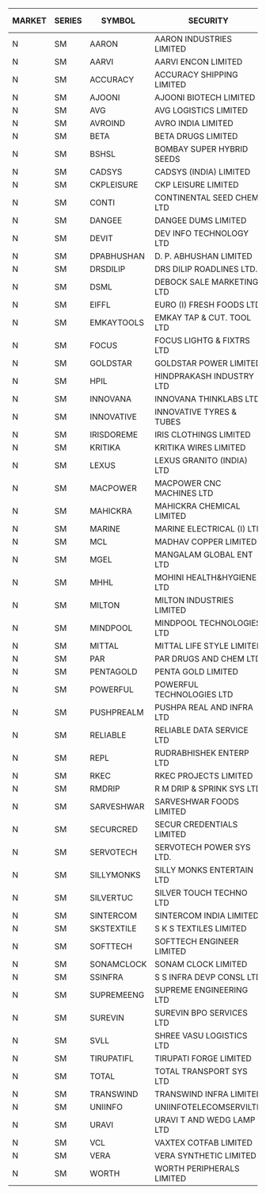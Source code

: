 


| MARKET | SERIES | SYMBOL | SECURITY | PREV CL PR | OPEN PRICE | HIGH PRICE | LOW PRICE | CLOSE PRICE | NET TRDVAL | NET TRDQTY | CORP IND | HI 52 WK | LO 52 WK |
| ----- | ----- | ----- | ----- | ----- | ----- | ----- | ----- | ----- | ----- | ----- | ----- | ----- | ----- |
| N | SM | AARON | AARON INDUSTRIES LIMITED | 49.40 | 49.10 | 49.10 | 49.10 | 49.10 | 162030.00 | 3300 |  | 53.50 | 39.00 |
| N | SM | AARVI | AARVI ENCON LIMITED | 23.15 | 22.55 | 22.55 | 22.50 | 22.50 | 135100.00 | 6000 |  | 50.05 | 20.95 |
| N | SM | ACCURACY | ACCURACY SHIPPING LIMITED | 21.50 | 20.45 | 21.45 | 20.45 | 21.45 | 2084240.00 | 97600 |  | 87.00 | 20.45 |
| N | SM | AJOONI | AJOONI BIOTECH LIMITED | 10.90 | 11.00 | 11.00 | 10.45 | 10.45 | 261800.00 | 24000 |  | 27.65 | 7.25 |
| N | SM | AVG | AVG LOGISTICS LIMITED | 58.50 | 53.55 | 55.10 | 52.00 | 52.85 | 257280.00 | 4800 |  | 108.00 | 52.00 |
| N | SM | AVROIND | AVRO INDIA LIMITED | 62.90 | 59.90 | 59.90 | 56.00 | 56.90 | 581200.00 | 10000 |  | 63.20 | 25.70 |
| N | SM | BETA | BETA DRUGS LIMITED | 62.00 | 65.45 | 65.45 | 61.45 | 61.60 | 251600.00 | 4000 |  | 124.00 | 57.60 |
| N | SM | BSHSL | BOMBAY SUPER HYBRID SEEDS | 111.00 | 109.50 | 109.50 | 109.50 | 109.50 | 131400.00 | 1200 |  | 136.00 | 105.00 |
| N | SM | CADSYS | CADSYS (INDIA) LIMITED | 29.00 | 27.55 | 29.50 | 27.55 | 29.50 | 350100.00 | 12000 |  | 63.45 | 27.45 |
| N | SM | CKPLEISURE | CKP LEISURE LIMITED | 6.00 | 5.90 | 5.90 | 5.70 | 5.70 | 46400.00 | 8000 |  | 7.55 | 4.70 |
| N | SM | CONTI | CONTINENTAL SEED CHEM LTD | 37.50 | 35.65 | 35.65 | 35.65 | 35.65 | 237642.90 | 6666 |  | 102.20 | 11.85 |
| N | SM | DANGEE | DANGEE DUMS LIMITED | 134.45 | 132.00 | 132.00 | 132.00 | 132.00 | 105600.00 | 800 |  | 219.35 | 124.00 |
| N | SM | DEVIT | DEV INFO TECHNOLOGY LTD | 94.00 | 98.00 | 98.05 | 94.00 | 94.00 | 719700.00 | 7500 |  | 101.00 | 65.00 |
| N | SM | DPABHUSHAN | D. P. ABHUSHAN LIMITED | 74.00 | 74.00 | 74.25 | 73.50 | 73.50 | 887000.00 | 12000 |  | 74.25 | 37.50 |
| N | SM | DRSDILIP | DRS DILIP ROADLINES LTD. | 75.15 | 75.05 | 75.05 | 75.05 | 75.05 | 120080.00 | 1600 |  | 78.00 | 61.00 |
| N | SM | DSML | DEBOCK SALE MARKETING LTD | 6.00 | 6.30 | 6.30 | 6.30 | 6.30 | 75600.00 | 12000 |  | 12.00 | 3.55 |
| N | SM | EIFFL | EURO (I) FRESH FOODS LTD | 112.85 | 106.00 | 112.70 | 106.00 | 112.50 | 712880.00 | 6400 |  | 131.00 | 81.00 |
| N | SM | EMKAYTOOLS | EMKAY TAP & CUT. TOOL LTD | 150.00 | 156.90 | 157.00 | 156.90 | 157.00 | 25151340.00 | 160200 |  | 160.00 | 92.00 |
| N | SM | FOCUS | FOCUS LIGHTG & FIXTRS LTD | 33.05 | 34.00 | 34.00 | 34.00 | 34.00 | 102000.00 | 3000 |  | 178.00 | 29.45 |
| N | SM | GOLDSTAR | GOLDSTAR POWER LIMITED | 24.90 | 24.90 | 24.95 | 24.90 | 24.95 | 2542200.00 | 102000 |  | 28.40 | 22.70 |
| N | SM | HPIL | HINDPRAKASH INDUSTRY LTD | 41.00 | 41.20 | 41.20 | 41.20 | 41.20 | 123600.00 | 3000 |  | 41.50 | 41.00 |
| N | SM | INNOVANA | INNOVANA THINKLABS LTD. | 115.00 | 110.00 | 110.00 | 110.00 | 110.00 | 550000.00 | 5000 |  | 416.00 | 102.00 |
| N | SM | INNOVATIVE | INNOVATIVE TYRES & TUBES | 9.75 | 9.15 | 9.15 | 7.85 | 8.85 | 178350.00 | 21000 |  | 26.00 | 7.85 |
| N | SM | IRISDOREME | IRIS CLOTHINGS LIMITED | 174.05 | 174.00 | 174.00 | 173.00 | 173.75 | 1389760.00 | 8000 |  | 174.05 | 108.00 |
| N | SM | KRITIKA | KRITIKA WIRES LIMITED | 34.40 | 34.10 | 34.10 | 34.10 | 34.10 | 409200.00 | 12000 |  | 36.00 | 32.00 |
| N | SM | LEXUS | LEXUS GRANITO (INDIA) LTD | 9.60 | 9.15 | 9.15 | 9.15 | 9.15 | 18300.00 | 2000 |  | 38.70 | 8.30 |
| N | SM | MACPOWER | MACPOWER CNC MACHINES LTD | 56.40 | 55.00 | 55.00 | 55.00 | 55.00 | 2365000.00 | 43000 |  | 164.20 | 51.00 |
| N | SM | MAHICKRA | MAHICKRA CHEMICAL LIMITED | 86.50 | 86.00 | 86.00 | 86.00 | 86.00 | 516000.00 | 6000 |  | 93.50 | 41.60 |
| N | SM | MARINE | MARINE ELECTRICAL (I) LTD | 100.15 | 99.70 | 100.15 | 99.50 | 99.50 | 1198500.00 | 12000 |  | 123.00 | 92.00 |
| N | SM | MCL | MADHAV COPPER LIMITED | 82.15 | 84.90 | 87.00 | 84.65 | 86.70 | 1336380.00 | 15600 |  | 358.00 | 65.15 |
| N | SM | MGEL | MANGALAM GLOBAL ENT LTD | 53.70 | 53.80 | 53.80 | 53.80 | 53.80 | 107600.00 | 2000 |  | 58.30 | 51.05 |
| N | SM | MHHL | MOHINI HEALTH&HYGIENE LTD | 17.15 | 16.50 | 16.50 | 16.30 | 16.40 | 98400.00 | 6000 |  | 35.90 | 13.85 |
| N | SM | MILTON | MILTON INDUSTRIES LIMITED | 10.85 | 10.35 | 10.35 | 10.35 | 10.35 | 45540.00 | 4400 |  | 17.50 | 9.50 |
| N | SM | MINDPOOL | MINDPOOL TECHNOLOGIES LTD | 15.00 | 15.00 | 15.00 | 15.00 | 15.00 | 180000.00 | 12000 |  | 30.00 | 14.10 |
| N | SM | MITTAL | MITTAL LIFE STYLE LIMITED | 114.10 | 118.90 | 119.80 | 115.00 | 116.35 | 8738062.50 | 75000 |  | 167.00 | 76.35 |
| N | SM | PAR | PAR DRUGS AND CHEM LTD | 35.30 | 34.50 | 35.00 | 34.00 | 34.00 | 207000.00 | 6000 |  | 56.00 | 34.00 |
| N | SM | PENTAGOLD | PENTA GOLD LIMITED | 37.25 | 35.50 | 39.10 | 35.50 | 39.10 | 340800.00 | 9000 |  | 47.00 | 23.70 |
| N | SM | POWERFUL | POWERFUL TECHNOLOGIES LTD | 3.80 | 3.95 | 3.95 | 3.95 | 3.95 | 7900.00 | 2000 |  | 21.50 | 3.45 |
| N | SM | PUSHPREALM | PUSHPA REAL AND INFRA LTD | 6.05 | 5.80 | 5.80 | 5.80 | 5.80 | 58000.00 | 10000 |  | 23.00 | 3.70 |
| N | SM | RELIABLE | RELIABLE DATA SERVICE LTD | 36.40 | 34.60 | 34.60 | 34.60 | 34.60 | 83040.00 | 2400 |  | 56.00 | 23.80 |
| N | SM | REPL | RUDRABHISHEK ENTERP LTD | 38.75 | 36.85 | 36.85 | 36.85 | 36.85 | 110550.00 | 3000 |  | 42.20 | 20.60 |
| N | SM | RKEC | RKEC PROJECTS LIMITED | 51.00 | 50.15 | 52.00 | 50.00 | 51.95 | 304200.00 | 6000 |  | 68.00 | 35.00 |
| N | SM | RMDRIP | R M DRIP & SPRINK SYS LTD | 31.00 | 29.45 | 29.45 | 29.45 | 29.45 | 117800.00 | 4000 |  | 56.15 | 13.00 |
| N | SM | SARVESHWAR | SARVESHWAR FOODS LIMITED | 12.55 | 12.40 | 12.40 | 12.40 | 12.40 | 19840.00 | 1600 |  | 43.85 | 12.40 |
| N | SM | SECURCRED | SECUR CREDENTIALS LIMITED | 27.80 | 26.50 | 26.50 | 26.45 | 26.45 | 111210.00 | 4200 |  | 110.00 | 21.90 |
| N | SM | SERVOTECH | SERVOTECH POWER SYS LTD. | 14.50 | 15.10 | 15.20 | 15.10 | 15.20 | 121200.00 | 8000 |  | 24.50 | 6.50 |
| N | SM | SILLYMONKS | SILLY MONKS ENTERTAIN LTD | 38.00 | 43.40 | 43.40 | 43.40 | 43.40 | 229152.00 | 5280 |  | 89.95 | 38.00 |
| N | SM | SILVERTUC | SILVER TOUCH TECHNO LTD | 117.00 | 114.50 | 114.50 | 114.50 | 114.50 | 114500.00 | 1000 |  | 140.00 | 111.00 |
| N | SM | SINTERCOM | SINTERCOM INDIA LIMITED | 74.05 | 74.50 | 75.00 | 74.00 | 75.00 | 597000.00 | 8000 |  | 81.00 | 56.85 |
| N | SM | SKSTEXTILE | S K S TEXTILES LIMITED | 47.10 | 45.00 | 48.90 | 45.00 | 46.95 | 138900.00 | 3000 |  | 48.90 | 22.25 |
| N | SM | SOFTTECH | SOFTTECH ENGINEER LIMITED | 55.50 | 52.80 | 52.80 | 52.80 | 52.80 | 84480.00 | 1600 |  | 76.25 | 42.75 |
| N | SM | SONAMCLOCK | SONAM CLOCK LIMITED | 38.50 | 37.50 | 37.50 | 37.50 | 37.50 | 1012500.00 | 27000 |  | 41.95 | 36.90 |
| N | SM | SSINFRA | S S INFRA DEVP CONSL LTD | 14.30 | 13.60 | 13.60 | 13.60 | 13.60 | 122400.00 | 9000 |  | 19.35 | 8.80 |
| N | SM | SUPREMEENG | SUPREME ENGINEERING LTD | 29.40 | 29.30 | 29.35 | 27.00 | 28.00 | 800400.00 | 28000 |  | 42.00 | 20.50 |
| N | SM | SUREVIN | SUREVIN BPO SERVICES LTD | 85.00 | 88.00 | 88.00 | 88.00 | 88.00 | 88000.00 | 1000 |  | 111.00 | 70.00 |
| N | SM | SVLL | SHREE VASU LOGISTICS LTD | 100.50 | 95.00 | 95.00 | 95.00 | 95.00 | 95000.00 | 1000 |  | 130.00 | 75.10 |
| N | SM | TIRUPATIFL | TIRUPATI FORGE LIMITED | 31.60 | 31.40 | 31.40 | 31.40 | 31.40 | 100480.00 | 3200 |  | 51.00 | 25.55 |
| N | SM | TOTAL | TOTAL TRANSPORT SYS LTD | 40.75 | 38.75 | 38.75 | 38.75 | 38.75 | 116250.00 | 3000 |  | 48.95 | 25.00 |
| N | SM | TRANSWIND | TRANSWIND INFRA LIMITED | 3.45 | 3.30 | 3.30 | 3.30 | 3.30 | 13200.00 | 4000 |  | 10.35 | 3.20 |
| N | SM | UNIINFO | UNIINFOTELECOMSERVILTD | 23.95 | 23.75 | 23.90 | 23.50 | 23.70 | 332200.00 | 14000 |  | 44.80 | 16.40 |
| N | SM | URAVI | URAVI T AND WEDG LAMP LTD | 107.30 | 107.90 | 107.90 | 107.90 | 107.90 | 129480.00 | 1200 |  | 120.50 | 91.00 |
| N | SM | VCL | VAXTEX COTFAB LIMITED | 19.10 | 19.50 | 21.20 | 19.40 | 21.10 | 486600.00 | 24000 |  | 25.50 | 19.05 |
| N | SM | VERA | VERA SYNTHETIC LIMITED | 100.80 | 95.00 | 95.00 | 95.00 | 95.00 | 570000.00 | 6000 |  | 150.00 | 48.30 |
| N | SM | WORTH | WORTH PERIPHERALS LIMITED | 45.50 | 46.00 | 46.00 | 46.00 | 46.00 | 207000.00 | 4500 |  | 72.95 | 39.00 |



